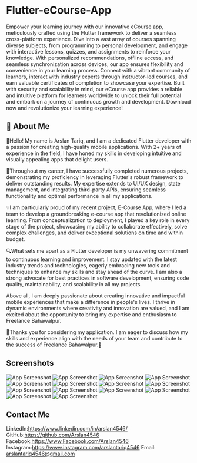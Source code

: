 
# Flutter-eCourse-App

Empower your learning journey with our innovative eCourse app, meticulously crafted using the Flutter framework to deliver a seamless cross-platform experience. Dive into a vast array of courses spanning diverse subjects, from programming to personal development, and engage with interactive lessons, quizzes, and assignments to reinforce your knowledge. With personalized recommendations, offline access, and seamless synchronization across devices, our app ensures flexibility and convenience in your learning process. Connect with a vibrant community of learners, interact with industry experts through instructor-led courses, and earn valuable certificates of completion to showcase your expertise. Built with security and scalability in mind, our eCourse app provides a reliable and intuitive platform for learners worldwide to unlock their full potential and embark on a journey of continuous growth and development. Download now and revolutionize your learning experience!

## 🚀 About Me

👋Hello! My name is Arslan Tariq, and I am a dedicated Flutter developer with a passion for creating high-quality mobile applications. With 2+ years of experience in the field, I have honed my skills in developing intuitive and visually appealing apps that delight users.

🚀Throughout my career, I have successfully completed numerous projects, demonstrating my proficiency in leveraging Flutter's robust framework to deliver outstanding results. My expertise extends to UI/UX design, state management, and integrating third-party APIs, ensuring seamless functionality and optimal performance in all my applications.

💡I am particularly proud of my recent project, E-Course App, where I led a team to develop a groundbreaking e-course app that revolutionized online learning. From conceptualization to deployment, I played a key role in every stage of the project, showcasing my ability to collaborate effectively, solve complex challenges, and deliver exceptional solutions on time and within budget.

🔍What sets me apart as a Flutter developer is my unwavering commitment to continuous learning and improvement. I stay updated with the latest industry trends and technologies, eagerly embracing new tools and techniques to enhance my skills and stay ahead of the curve. I am also a strong advocate for best practices in software development, ensuring code quality, maintainability, and scalability in all my projects.

Above all, I am deeply passionate about creating innovative and impactful mobile experiences that make a difference in people's lives. I thrive in dynamic environments where creativity and innovation are valued, and I am excited about the opportunity to bring my expertise and enthusiasm to Freelance Bahawalpur.

🙏Thanks you for considering my application. I am eager to discuss how my skills and experience align with the needs of your team and contribute to the success of Freelance Bahawalpur.🌟

## Screenshots

![App Screenshot](https://github.com/Arslan4546/Flutter-eCourse-App/blob/main/assets/screen%20shots/ss1.png)
![App Screenshot](https://github.com/Arslan4546/Flutter-eCourse-App/blob/main/assets/screen%20shots/ss2.png)
![App Screenshot](https://github.com/Arslan4546/Flutter-eCourse-App/blob/main/assets/screen%20shots/ss3.png)
![App Screenshot](https://github.com/Arslan4546/Flutter-eCourse-App/blob/main/assets/screen%20shots/ss4.png)
![App Screenshot](https://github.com/Arslan4546/Flutter-eCourse-App/blob/main/assets/screen%20shots/ss5.png)
![App Screenshot](https://github.com/Arslan4546/Flutter-eCourse-App/blob/main/assets/screen%20shots/ss6.png)
![App Screenshot](https://github.com/Arslan4546/Flutter-eCourse-App/blob/main/assets/screen%20shots/ss7.png)
![App Screenshot](https://github.com/Arslan4546/Flutter-eCourse-App/blob/main/assets/screen%20shots/ss8.png)
![App Screenshot](https://github.com/Arslan4546/Flutter-eCourse-App/blob/main/assets/screen%20shots/ss9.png)
![App Screenshot](https://github.com/Arslan4546/Flutter-eCourse-App/blob/main/assets/screen%20shots/ss10.png)
![App Screenshot](https://github.com/Arslan4546/Flutter-eCourse-App/blob/main/assets/screen%20shots/ss11.png)
![App Screenshot](https://github.com/Arslan4546/Flutter-eCourse-App/blob/main/assets/screen%20shots/ss12.png)
![App Screenshot](https://github.com/Arslan4546/Flutter-eCourse-App/blob/main/assets/screen%20shots/ss13.png)
![App Screenshot](https://github.com/Arslan4546/Flutter-eCourse-App/blob/main/assets/screen%20shots/ss14.png)


## Contact Me

LinkedIn:https://www.linkedin.com/in/arslan4546/
GitHub:https://github.com/Arslan4546
Facebook:https://www.Facebook.com/Arslan4546
Instagram:https://www.instagram.com/arslantariq4546
Email: arslantariq4546@gmail.com
